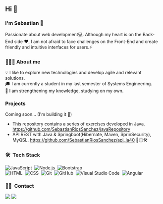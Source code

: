 ### <h2> Hi 👋</h2>
<h3>I'm Sebastian 🌱</h3>
Passionate about web development💻. Although my heart is on the Back-End side ❤️, I am not afraid to face challenges on the Front-End and create friendly and intuitive interfaces for users.⚡

### 👨🏻‍💻 About me

💡 I like to explore new technologies and develop agile and relevant solutions.\
🎓 I am currently a student in my last semester of Systems Engineering.\
🔭 I am strengthening my knowledge, studying on my own.

### <h3>Projects </h3>
Coming soon... (I'm building it 🙂)
- This repository contains a series of exercises developed in Java. https://github.com/SebastianRiosSanchez/javaRepository
- API REST with Java & Springboot(Hibernate, Maven, SprinSecurity), MyQSL. https://github.com/SebastianRiosSanchez/api_la40
🧨🕛🛠️

### 🛠 &nbsp;Tech Stack 

![JavaScript](https://img.shields.io/badge/-JavaScript-05122A?style=flat&logo=javascript)&nbsp;
![Node.js](https://img.shields.io/badge/-Node.js-05122A?style=flat&logo=node.js)&nbsp;
![Bootstrap](https://img.shields.io/badge/-Bootstrap-05122A?style=flat&logo=bootstrap&logoColor=563D7C)\
![HTML](https://img.shields.io/badge/-HTML-05122A?style=flat&logo=HTML5)&nbsp;
![CSS](https://img.shields.io/badge/-CSS-05122A?style=flat&logo=CSS3&logoColor=1572B6)&nbsp;
![Git](https://img.shields.io/badge/-Git-05122A?style=flat&logo=git)&nbsp;
![GitHub](https://img.shields.io/badge/-GitHub-05122A?style=flat&logo=github)&nbsp;
![Visual Studio Code](https://img.shields.io/badge/-Visual%20Studio%20Code-05122A?style=flat&logo=visual-studio-code&logoColor=007ACC)&nbsp;
![Angular](https://img.shields.io/badge/-Angular-05122A?style=flat&logo=Angular&logoColor=FF0000)&nbsp;



### 🤝🏻 &nbsp;Contact

<p>
<a href="https://www.linkedin.com/in/sebastianriossanchez"><img src="https://img.shields.io/badge/-Sebastian-0077B5?style=flat&logo=Linkedin&logoColor=white"/></a>
<a href="mailto:sebastianrios47@gmail.com"><img src="https://img.shields.io/badge/-sebastian-D14836?style=flat&logo=Gmail&logoColor=white"/></a>
</p>

